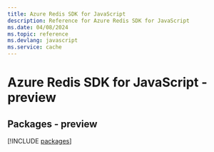 ```yaml
---
title: Azure Redis SDK for JavaScript
description: Reference for Azure Redis SDK for JavaScript
ms.date: 04/08/2024
ms.topic: reference
ms.devlang: javascript
ms.service: cache
---
```

# Azure Redis SDK for JavaScript - preview
## Packages - preview
[!INCLUDE [packages](redis-index.md)]